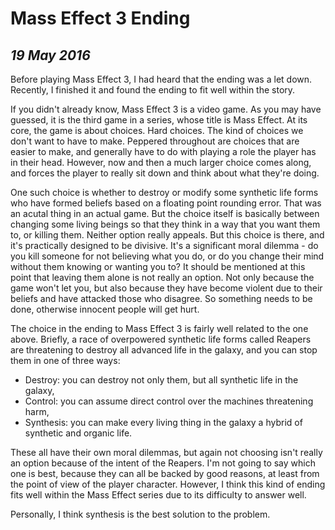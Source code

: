 Mass Effect 3 Ending
====================

*19 May 2016*
--------------

Before playing Mass Effect 3, I had heard that the ending was a let down.
Recently, I finished it and found the ending to fit well within the story.

If you didn't already know, Mass Effect 3 is a video game.
As you may have guessed, it is the third game in a series, whose title is Mass Effect.
At its core, the game is about choices.
Hard choices.
The kind of choices we don't want to have to make.
Peppered throughout are choices that are easier to make, and generally have to do with playing a role the player has in their head.
However, now and then a much larger choice comes along, and forces the player to really sit down and think about what they're doing.

One such choice is whether to destroy or modify some synthetic life forms who have formed beliefs based on a floating point rounding error.
That was an acutal thing in an actual game.
But the choice itself is basically between changing some living beings so that they think in a way that you want them to, or killing them.
Neither option really appeals.
But this choice is there, and it's practically designed to be divisive.
It's a significant moral dilemma - do you kill someone for not believing what you do, or do you change their mind without them knowing or wanting you to?
It should be mentioned at this point that leaving them alone is not really an option.
Not only because the game won't let you, but also because they have become violent due to their beliefs and have attacked those who disagree.
So something needs to be done, otherwise innocent people will get hurt.

The choice in the ending to Mass Effect 3 is fairly well related to the one above.
Briefly, a race of overpowered synthetic life forms called Reapers are threatening to destroy all advanced life in the galaxy, and you can stop them in one of three ways:

- Destroy: you can destroy not only them, but all synthetic life in the galaxy,
- Control: you can assume direct control over the machines threatening harm,
- Synthesis: you can make every living thing in the galaxy a hybrid of synthetic and organic life.

These all have their own moral dilemmas, but again not choosing isn't really an option because of the intent of the Reapers.
I'm not going to say which one is best, because they can all be backed by good reasons, at least from the point of view of the player character.
However, I think this kind of ending fits well within the Mass Effect series due to its difficulty to answer well.

Personally, I think synthesis is the best solution to the problem.
